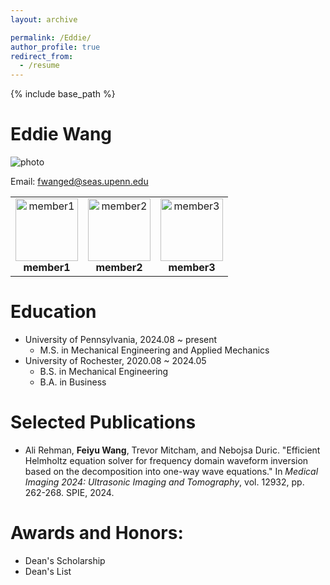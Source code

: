 ```yaml
---
layout: archive

permalink: /Eddie/
author_profile: true
redirect_from:
  - /resume
---
```


{% include base_path %}

 
Eddie Wang
=========
![photo](https://github.com/shujieyangweb/shujieyangweb.github.io/blob/master/images/bio-photo.jpg)

Email: fwanged@seas.upenn.edu

<table border="0" style="border: none;">
  <tr>
    <td align="center" style="border: none;">
      <img src="https://github.com/shujieyangweb/shujieyangweb.github.io/blob/master/images/bio-photo.jpg" width="100" alt="member1"><br>
      <strong>member1</strong>
    </td>
    <td align="center" style="border: none;">
      <img src="https://github.com/shujieyangweb/shujieyangweb.github.io/blob/master/images/bio-photo-2.jpg" width="100" alt="member2"><br>
      <strong>member2</strong>
    </td>
    <td align="center" style="border: none;">
      <img src="https://github.com/shujieyangweb/shujieyangweb.github.io/blob/master/images/bio-photo.jpg" width="100" alt="member3"><br>
      <strong>member3</strong>
    </td>
  </tr>
</table>



Education
======
* University of Pennsylvania, 2024.08 ~ present
    * M.S. in Mechanical Engineering and Applied Mechanics 
* University of Rochester, 2020.08 ~ 2024.05
    * B.S. in Mechanical Engineering
    * B.A. in Business

Selected Publications
======
* Ali Rehman, **Feiyu Wang**, Trevor Mitcham, and Nebojsa Duric. "Efficient Helmholtz equation solver for frequency domain waveform inversion based on the decomposition into one-way wave equations." In _Medical Imaging 2024: Ultrasonic Imaging and Tomography_, vol. 12932, pp. 262-268. SPIE, 2024.

Awards and Honors:
======
* Dean's Scholarship
* Dean's List 
